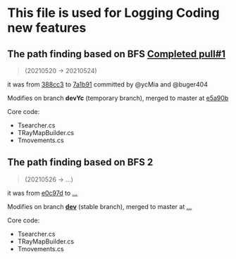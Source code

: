 # This file is used for Logging Coding new features

## The path finding based on BFS [Completed pull#1](https://github.com/buger404/Morizero/pull/1)
	
>(20210520 -> 20210524)

it was from [388cc3](https://github.com/buger404/Morizero/commit/388cc3d6ece47a7da00f1086845327556d2de57b) to [7a1b91](https://github.com/buger404/Morizero/commit/7a1b91304b6aaf561260e681eb15c0650865aecb) committed by @ycMia and @buger404

Modifies on branch **devYc** (temporary branch), merged to master at [e5a90b](https://github.com/buger404/Morizero/commit/e5a90bacf2a6f0dd00c9bd701e90bc6d47999040)

Core code:
+ Tsearcher.cs
+ TRayMapBuilder.cs
+ Tmovements.cs

## The path finding based on BFS 2

>(20210526 -> ...)

it was from [e0c97d](https://github.com/buger404/Morizero/pull/3/commits/e0c97dbeaeef86137b3a9a12b3b7d2bdcf851c3d) to [...]()

Modifies on branch **[dev](https://github.com/buger404/Morizero/tree/dev)** (stable branch), merged to master at [...]()

Core code:
+ Tsearcher.cs
+ TRayMapBuilder.cs
+ Tmovements.cs


